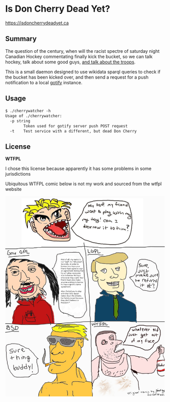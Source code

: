 # Is Don Cherry Dead Yet?

https://isdoncherrydeadyet.ca

## Summary

The question of the century, when will the racist spectre of saturday night Canadian Hockey commentating finally kick the bucket, so we can talk hockey, talk about some good guys, [and talk about the troops](https://www.youtube.com/watch?v=3xva-cdBi8E).

This is a small daemon designed to use wikidata sparql queries to check if the bucket has been kicked over, and then send a request for a push notification to a local [gotify](https://gotify.net/) instance.

## Usage

```
$ ./cherrywatcher -h
Usage of ./cherrywatcher:
  -p string
    	Token used for gotify server push POST request
  -t	Test service with a different, but dead Don Cherry
```

## License

**WTFPL**

I chose this license because apparently it has some problems in some jurisdictions

Ubiquitous WTFPL comic below is not my work and sourced from the wtfpl website

![](./wtfpl-strip.jpg)
